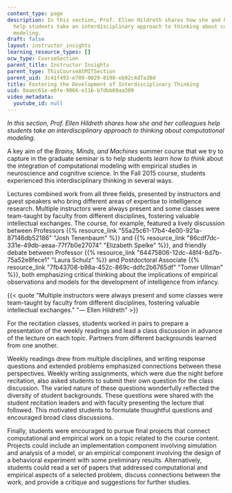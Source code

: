 ```yaml
---
content_type: page
description: In this section, Prof. Ellen Hildreth shares how she and her colleagues
  help students take an interdisciplinary approach to thinking about computational
  modeling.
draft: false
layout: instructor_insights
learning_resource_types: []
ocw_type: CourseSection
parent_title: Instructor Insights
parent_type: ThisCourseAtMITSection
parent_uid: 3c41f493-e709-0029-8198-eb92c4d7a30d
title: Fostering the Development of Interdisciplinary Thinking
uid: 8aaec61e-e6fe-9066-e116-b7dbb69aa309
video_metadata:
  youtube_id: null
---
```

*In this section, Prof. Ellen Hildreth shares how she and her colleagues help students take an interdisciplinary approach to thinking about computational modeling.*

A key aim of the *Brains, Minds, and Machines* summer course that we try to capture in the graduate seminar is to help students *learn how to think* about the integration of computational modeling with empirical studies in neuroscience and cognitive science. In the Fall 2015 course, students experienced this interdisciplinary thinking in several ways.

Lectures combined work from all three fields, presented by instructors and guest speakers who bring different areas of expertise to intelligence research. Multiple instructors were always present and some classes were team-taught by faculty from different disciplines, fostering valuable intellectual exchanges. The course, for example, featured a lively discussion between Professors {{% resource_link "55a25c61-17b4-4e00-921a-87146db52186" "Josh Tenenbaum" %}} and {{% resource_link "86cdf7dc-331e-49db-aeaa-77f7b0e27074" "Elizabeth Spelke" %}}, and friendly debate between Professor {{% resource_link "64475806-12dc-48f4-8d7b-75a52e8fece1" "Laura Schulz" %}} and Postdoctoral Associate {{% resource_link "7fb43708-b98a-452c-869c-ddfc2b6765df" "Tomer Ullman" %}}, both emphasizing critical thinking about the implications of empirical observations and models for the development of intelligence from infancy.

{{< quote "Multiple instructors were always present and some classes were team-taught by faculty from different disciplines, fostering valuable intellectual exchanges." "— Ellen Hildreth" >}}

For the recitation classes, students worked in pairs to prepare a presentation of the weekly readings and lead a class discussion in advance of the lecture on each topic. Partners from different backgrounds learned from one another.

Weekly readings drew from multiple disciplines, and writing response questions and extended problems emphasized connections between these perspectives. Weekly writing assignments, which were due the night before recitation, also asked students to submit their own question for the class discussion. The varied nature of these questions wonderfully reflected the diversity of student backgrounds. These questions were shared with the student recitation leaders and with faculty presenting the lecture that followed. This motivated students to formulate thoughtful questions and encouraged broad class discussions.

Finally, students were encouraged to pursue final projects that connect computational and empirical work on a topic related to the course content. Projects could include an implementation component involving simulation and analysis of a model, or an empirical component involving the design of a behavioral experiment with some preliminary results. Alternatively, students could read a set of papers that addressed computational and empirical aspects of a selected problem, discuss connections between the work, and provide a critique and suggestions for further studies.